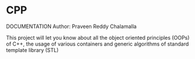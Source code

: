 # CPP
DOCUMENTATION
Author: Praveen Reddy Chalamalla

This project will let you know about all the object oriented principles (OOPs) of C++, the usage of various containers and generic algorithms of standard template library (STL) 
